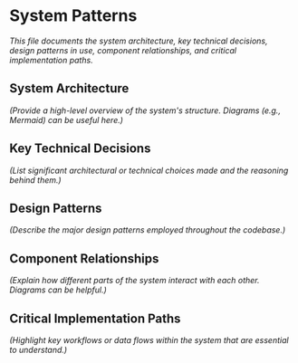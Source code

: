 # System Patterns

*This file documents the system architecture, key technical decisions, design patterns in use, component relationships, and critical implementation paths.*

## System Architecture

*(Provide a high-level overview of the system's structure. Diagrams (e.g., Mermaid) can be useful here.)*

## Key Technical Decisions

*(List significant architectural or technical choices made and the reasoning behind them.)*

## Design Patterns

*(Describe the major design patterns employed throughout the codebase.)*

## Component Relationships

*(Explain how different parts of the system interact with each other. Diagrams can be helpful.)*

## Critical Implementation Paths

*(Highlight key workflows or data flows within the system that are essential to understand.)*
